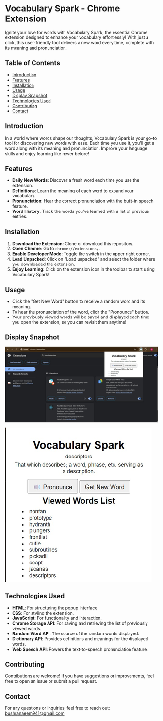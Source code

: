 # Vocabulary Spark - Chrome Extension

Ignite your love for words with Vocabulary Spark, the essential Chrome extension designed to enhance your vocabulary effortlessly! 
With just a click, this user-friendly tool delivers a new word every time, complete with its meaning and pronunciation.

## Table of Contents
- [Introduction](#introduction)
- [Features](#features)
- [Installation](#installation)
- [Usage](#usage)
- [Display Snapshot](#display-snapshot)
- [Technologies Used](#technologies-used)
- [Contributing](#contributing)
- [Contact](#contact)

## Introduction
In a world where words shape our thoughts, Vocabulary Spark is your go-to tool for discovering new words with ease. 
Each time you use it, you'll get a word along with its meaning and pronunciation. Improve your language skills and enjoy learning like never before!

## Features
- **Daily New Words**: Discover a fresh word each time you use the extension.
- **Definitions**: Learn the meaning of each word to expand your vocabulary.
- **Pronunciation**: Hear the correct pronunciation with the built-in speech feature.
- **Word History**: Track the words you've learned with a list of previous entries.

## Installation
1. **Download the Extension**: Clone or download this repository.
2. **Open Chrome**: Go to `chrome://extensions/`.
3. **Enable Developer Mode**: Toggle the switch in the upper right corner.
4. **Load Unpacked**: Click on "Load unpacked" and select the folder where you downloaded the extension.
5. **Enjoy Learning**: Click on the extension icon in the toolbar to start using Vocabulary Spark!

## Usage
- Click the "Get New Word" button to receive a random word and its meaning.
- To hear the pronunciation of the word, click the "Pronounce" button.
- Your previously viewed words will be saved and displayed each time you open the extension, so you can revisit them anytime!

## Display Snapshot
![alt text](image-1.png)

![alt text](image-2.png)

## Technologies Used
- **HTML**: For structuring the popup interface.
- **CSS**: For styling the extension.
- **JavaScript**: For functionality and interaction.
- **Chrome Storage API**: For saving and retrieving the list of previously viewed words.
- **Random Word API**: The source of the random words displayed.
- **Dictionary API**: Provides definitions and meanings for the displayed words.
- **Web Speech API**: Powers the text-to-speech pronunciation feature.

## Contributing
Contributions are welcome! If you have suggestions or improvements, feel free to open an issue or submit a pull request.

## Contact
For any questions or inquiries, feel free to reach out: bushranaeem941@gmail.com.
